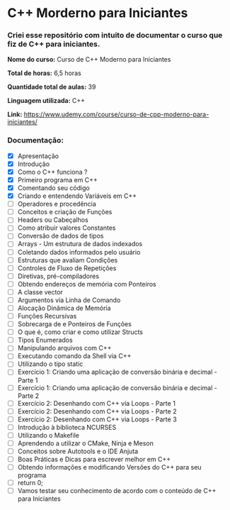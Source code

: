 # C++ Morderno para Iniciantes

### Criei esse repositório com intuito de documentar o curso que fiz de C++ para iniciantes.

**Nome do curso:** Curso de C++ Moderno para Iniciantes

**Total de horas:** 6,5 horas

**Quantidade total de aulas:** 39

**Linguagem utilizada:** C++

**Link:** https://www.udemy.com/course/curso-de-cpp-moderno-para-iniciantes/

### Documentação:

- [x] Apresentação
- [x] Introdução
- [x] Como o C++ funciona ?
- [x] Primeiro programa em C++
- [x] Comentando seu código
- [x] Criando e entendendo Variáveis em C++
- [ ] Operadores e procedência
- [ ] Conceitos e criação de Funções
- [ ] Headers ou Cabeçalhos
- [ ] Como atribuir valores Constantes
- [ ] Conversão de dados de tipos
- [ ] Arrays - Um estrutura de dados indexados
- [ ] Coletando dados informados pelo usuário
- [ ] Estruturas que avaliam Condições
- [ ] Controles de Fluxo de Repetições
- [ ] Diretivas, pré-compiladores
- [ ] Obtendo endereços de memória com Ponteiros
- [ ] A classe vector
- [ ] Argumentos via Linha de Comando
- [ ] Alocação Dinâmica de Memória
- [ ] Funções Recursivas
- [ ] Sobrecarga de e Ponteiros de Funções
- [ ] O que é, como criar e como utilizar Structs
- [ ] Tipos Enumerados
- [ ] Manipulando arquivos com C++
- [ ] Executando comando da Shell via C++
- [ ] Utilizando o tipo static
- [ ] Exercício 1: Criando uma aplicação de conversão binária e decimal - Parte 1
- [ ] Exercício 1: Criando uma aplicação de conversão binária e decimal - Parte 2
- [ ] Exercício 2: Desenhando com C++ via Loops - Parte 1
- [ ] Exercício 2: Desenhando com C++ via Loops - Parte 2
- [ ] Exercício 2: Desenhando com C++ via Loops - Parte 3
- [ ] Introdução à biblioteca NCURSES
- [ ] Utilizando o Makefile
- [ ] Aprendendo a utilizar o CMake, Ninja e Meson
- [ ] Conceitos sobre Autotools e o IDE Anjuta
- [ ] Boas Práticas e Dicas para escrever melhor em C++
- [ ] Obtendo informações e modificando Versões do C++ para seu programa
- [ ] return 0;
- [ ] Vamos testar seu conhecimento de acordo com o conteúdo de C++ para Iniciantes